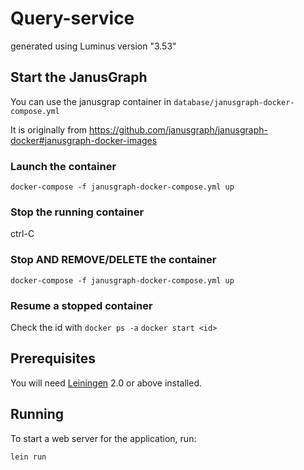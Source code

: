 # Query-service

generated using Luminus version "3.53"

## Start the JanusGraph 

You can use the janusgrap container in `database/janusgraph-docker-compose.yml` 

It is originally from 
https://github.com/janusgraph/janusgraph-docker#janusgraph-docker-images

### Launch the container
`docker-compose -f janusgraph-docker-compose.yml up`

### Stop the running container
ctrl-C

### Stop AND REMOVE/DELETE the container
`docker-compose -f janusgraph-docker-compose.yml up`

### Resume a stopped container
Check the id with `docker ps -a`
`docker start <id>`

## Prerequisites

You will need [Leiningen][1] 2.0 or above installed.

[1]: https://github.com/technomancy/leiningen

## Running

To start a web server for the application, run:

```
lein run 
```